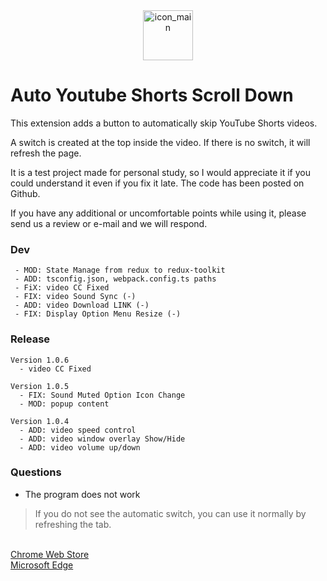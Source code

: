 <div align="center">
  <img width="80" alt="icon_main" src="https://user-images.githubusercontent.com/34180230/222903851-bc1b56d4-480f-4f4d-b408-33db18fc151b.png">
</div>

<h1>Auto Youtube Shorts Scroll Down</h1>
<p>This extension adds a button to automatically skip YouTube Shorts videos.</p>

A switch is created at the top inside the video.
If there is no switch, it will refresh the page.

It is a test project made for personal study, so I would appreciate it if you could understand it even if you fix it late.
The code has been posted on Github.

If you have any additional or uncomfortable points while using it, please send us a review or e-mail and we will respond.


### Dev
```
 - MOD: State Manage from redux to redux-toolkit
 - ADD: tsconfig.json, webpack.config.ts paths
 - FiX: video CC Fixed
 - FIX: video Sound Sync (-)
 - ADD: video Download LINK (-)
 - FIX: Display Option Menu Resize (-)
```

### Release

```
Version 1.0.6
  - video CC Fixed

Version 1.0.5
  - FIX: Sound Muted Option Icon Change
  - MOD: popup content

Version 1.0.4
  - ADD: video speed control
  - ADD: video window overlay Show/Hide
  - ADD: video volume up/down  
```

### Questions
- The program does not work
 > If you do not see the automatic switch, you can use it normally by refreshing the tab.

<br />
<a href="https://chrome.google.com/webstore/detail/auto-youtube-shorts-scrol/bfofdkanfmkkbngkmhmcjichambccene">Chrome Web Store</a>
<br />
<a href="https://microsoftedge.microsoft.com/addons/detail/auto-youtube-shorts-scrol/ebndgghmhjpnnpfmamijhgpdihpglfhj">Microsoft Edge</a>
<br />
